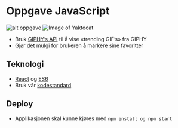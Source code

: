 # Oppgave JavaScript

![alt oppgave](http://giphy.com/embed/rxJaqX8q7GGkw)
![Image of Yaktocat](https://octodex.github.com/images/yaktocat.png)

* Bruk [GIPHY’s API](https://github.com/Giphy/GiphyAPI) til å vise «trending GIF’s» fra GIPHY
* Gjør det mulgi for brukeren å markere sine favoritter

## Teknologi
* [React](https://facebook.github.io/react/) og [ES6](https://babeljs.io/learn-es2015/)
* Bruk vår [kodestandard](https://github.com/netliferesearch/eslint-config-netliferesearch)

## Deploy
* Applikasjonen skal kunne kjøres med `npm install og npm start`

